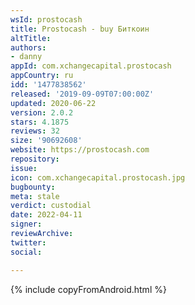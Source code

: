 ```yaml
---
wsId: prostocash
title: Prostocash - buy Биткоин
altTitle: 
authors: 
- danny
appId: com.xchangecapital.prostocash
appCountry: ru
idd: '1477838562'
released: '2019-09-09T07:00:00Z'
updated: 2020-06-22
version: 2.0.2
stars: 4.1875
reviews: 32
size: '90692608'
website: https://prostocash.com
repository: 
issue: 
icon: com.xchangecapital.prostocash.jpg
bugbounty: 
meta: stale
verdict: custodial
date: 2022-04-11
signer: 
reviewArchive: 
twitter: 
social: 

---
```

{% include copyFromAndroid.html %}
